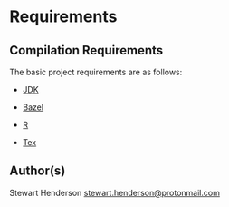 # Requirements

## Compilation Requirements

The basic project requirements are as follows:

* [JDK](https://java.com/en/download/)

* [Bazel](https://bazel.build/)

* [R](https://www.r-project.org/)

* [Tex]()

## Author(s)

Stewart Henderson <stewart.henderson@protonmail.com>